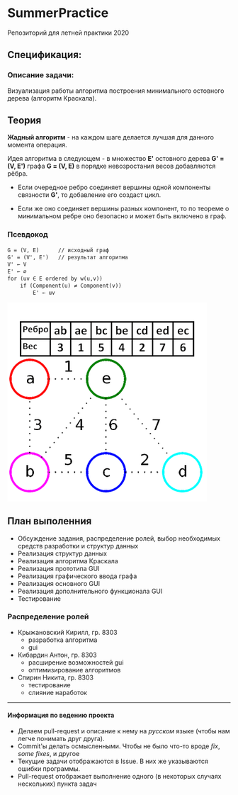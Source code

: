 # SummerPractice

Репозиторий для летней практики 2020

## Спецификация:
### Описание задачи:

Визуализация работы алгоритма построения минимального остовного дерева (алгоритм Краскала).
	
## Теория

__Жадный алгоритм__ - на каждом шаге делается лучшая для данного момента операция.

Идея алгоритма в следующем - в множество __E'__ остовного дерева __G' = (V, E')__ графа __G = (V, E)__ в порядке невозростания весов добавляются рёбра.

- Если очередное ребро соединяет вершины одной компоненты связности __G'__, то добавление его создаст цикл.

- Если же оно соединяет вершины разных компонент, то по теореме о минимальном ребре оно безопасно и может быть включено в граф.

### Псевдокод

```
G = (V, E)      // исходный граф
G' = (V', E')   // результат алгоритма
V' ← V
E' ← ∅
for (uv ∈ E ordered by w(u,v))
	if (Component(u) ≠ Component(v))
        E' ← uv
```


![Жадный алгоритм (Краскала)](./_resources/visual.gif)

## План выполенния

+ Обсуждение задания, распределение ролей, выбор необходимых средств разработки и структур данных
+ Реализация структур данных
+ Реализация алгоритма Краскала
+ Реализация прототипа GUI
+ Реализация графического ввода графа
+ Реализация основного GUI
+ Реализация дополнительного функционала GUI
+ Тестирование


### Распределение ролей
* Крыжановский Кирилл, гр. 8303
	+ разработка алгоритма
	+ gui
* Кибардин Антон, гр. 8303
	+ расширение возможностей gui
	+ оптимизирование алгоритмов
* Спирин Никита, гр. 8303
	+ тестирование
	+ слияние наработок

***


#### Информация по ведению проекта
* Делаем pull-request и описание к нему на _русском_ языке (чтобы нам легче понимать друг друга). 
* Commit'ы делать осмысленными. Чтобы не было что-то вроде _fix_, _some fixes_, и другое
* Текущие задачи отображаются в Issue. В них же указываются ошибки программы.
* Pull-request отображает выполнение одного (в некоторых случаях нескольких) пункта задач 


